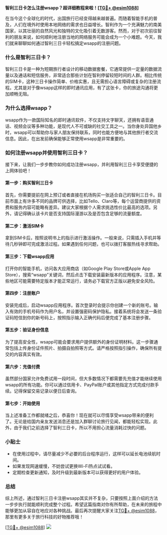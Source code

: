 **智利三日卡怎么注册wsapp？超详细教程来啦！[[TG💪+ @esim1088](https://t.me/s/esim1088)]**

在当今这个全球化的时代，出国旅行已经变得越来越普遍。而随着智能手机的普及，人们在境外时使用本地网络的需求也日益增长。智利作为一个充满魅力的南美国家，以其壮丽的自然风光和独特的文化吸引着无数游客。然而，对于初次前往智利的朋友来说，如何顺利地注册当地的网络服务可能会成为一个小难题。今天，我们就来聊聊如何通过智利三日卡轻松搞定wsapp的注册问题。

### 什么是智利三日卡？

智利三日卡是一种为短期旅行者设计的移动数据套餐，它通常提供一定量的数据流量以及通话和短信服务，非常适合那些计划在智利停留较短时间的人群。相比传统的SIM卡，这种三日卡操作简单、价格实惠，且无需担心语言障碍或复杂的注册流程。尤其是对于像wsapp这样的即时通讯应用，有了这张卡，你的旅途沟通将更加顺畅无阻。

### 为什么选择wsapp？

wsapp作为一款国际知名的即时通讯软件，不仅支持文字聊天，还拥有语音通话、视频会议等多种功能，是现代人不可或缺的社交工具之一。当你身处异国他乡时，wsapp可以帮助你与家人朋友保持联系，同时也能方便地与其他旅行者交流信息。因此，在出发前确保能够正常使用wsapp是非常重要的。

### 如何注册wsapp并使用智利三日卡？

接下来，让我们一步步教你如何成功注册wsapp，并利用智利三日卡享受便捷的上网体验吧！

#### 第一步：购买智利三日卡

首先，你需要提前在网上预订或者直接在机场购买一张适合自己的智利三日卡。目前市面上有许多不同的品牌可供选择，比如Tello、Claro等，每个运营商提供的资费和服务内容可能略有差异。建议大家根据个人需求挑选性价比最高的选项。另外，请记得确认该卡片是否支持国际漫游以及是否包含足够的流量额度。

#### 第二步：激活SIM卡

拿到SIM卡后，按照说明书上的指示进行激活操作。一般来说，只需插入手机并等待几秒钟即可完成激活过程。如果遇到任何问题，也可以拨打客服热线寻求帮助。

#### 第三步：下载wsapp应用

打开你的智能手机，访问各大应用商店（如Google Play Store或Apple App Store），搜索“wsapp”关键词，然后点击下载安装最新版本的应用程序。注意，某些地区可能需要特定版本才能正常运行，请务必下载官方正版以避免安全风险。

#### 第四步：注册账户

安装完成后，启动wsapp应用程序。首次登录时会提示你创建一个新的账号。输入有效的手机号码作为用户名，并设置强密码保护隐私。接着系统将会发送一条验证码短信到你的新号码上，按照指示输入正确代码后便完成了基本注册步骤。

#### 第五步：验证身份信息

为了提高安全性，wsapp可能会要求用户提供额外的身份证明材料。这一步骤通常包括上传身份证件照片、拍摄自拍照等方式。请严格按照指引操作，确保所有提交的内容真实有效。

#### 第六步：充值付费

虽然部分国家允许免费试用一段时间，但大多数情况下都需要先充值才能继续使用wsapp的所有功能。你可以通过信用卡、PayPal账户或其他指定方式完成付款手续。记得保留交易记录以便日后查询。

#### 第七步：开始使用

当上述准备工作都就绪之后，恭喜你！现在就可以尽情享受wsapp带来的便利了。无论是给国内亲友发送消息还是加入群聊讨论旅行见闻，都能轻松实现。此外，由于我们之前选择了智利三日卡，所以不用担心流量消耗过快的问题。

### 小贴士

- 在使用过程中，请尽量减少不必要的后台程序运行，这样可以延长电池续航时间。
- 如果发现网速缓慢，不妨尝试更换Wi-Fi热点试试看。
- 定期检查更新通知，及时升级到最新版本可以获得更好的用户体验。

### 总结

综上所述，通过智利三日卡注册wsapp其实并不复杂，只要按照上面介绍的方法一步步执行就能顺利完成整个过程。希望这篇指南对你有所帮助，在未来的旅程中能够更加从容自在地应对各种挑战。最后再次提醒大家关注[TG💪+ @esim1088](https://t.me/s/esim1088)，那里有更多关于旅行科技的好物推荐哦！

[[TG💪+ @esim1088](https://t.me/s/esim1088)] ![](https://i.postimg.cc/4NQfJmqS/Snipaste-2025-05-13-00-14-12.png)